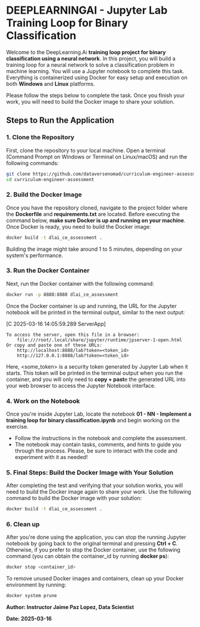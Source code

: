 # DEEPLEARNINGAI - Jupyter Lab Training Loop for Binary Classification

Welcome to the DeepLearning.Ai **training loop project for binary classification using a neural network**. In this project, you will build a training loop for a neural network to solve a classification problem in machine learning. You will use a Jupyter notebook to complete this task. Everything is containerized using Docker for easy setup and execution on both **Windows** and **Linux** platforms.

Please follow the steps below to complete the task. Once you finish your work, you will need to build the Docker image to share your solution.

## Steps to Run the Application

### 1. **Clone the Repository**

First, clone the repository to your local machine. Open a terminal (Command Prompt on Windows or Terminal on Linux/macOS) and run the following commands:

```bash
git clone https://github.com/dataversenomad/curriculum-engineer-assessment.git
cd curriculum-engineer-assessment
```

### 2. **Build the Docker Image**

Once you have the repository cloned, navigate to the project folder where the **Dockerfile** and **requirements.txt** are located. Before executing the command below, **make sure Docker is up and running on your machine**. Once Docker is ready, you need to build the Docker image:

```bash
docker build -t dlai_ce_assessment .
```
Building the image might take around 1 to 5 minutes, depending on your system's performance.

### 3. **Run the Docker Container**

Next, run the Docker container with the following command:

```bash
docker run -p 8888:8888 dlai_ce_assessment
```

Once the Docker container is up and running, the URL for the Jupyter notebook will be printed in the terminal output, similar to the next output:

[C 2025-03-16 14:05:59.289 ServerApp]

    To access the server, open this file in a browser:
        file:///root/.local/share/jupyter/runtime/jpserver-1-open.html
    Or copy and paste one of these URLs:
        http://localhost:8888/lab?token=<token_id>
        http://127.0.0.1:8888/lab?token=<token_id>


Here, <some_token> is a security token generated by Jupyter Lab when it starts. This token will be printed in the terminal output when you run the container, and you will only need to **copy + past**e the generated URL into your web browser to access the Jupyter Notebook interface.

### 4. **Work on the Notebook**

Once you're inside Jupyter Lab, locate the notebook **01 - NN - Implement a training loop for binary classification.ipynb** and begin working on the exercise.

- Follow the instructions in the notebook and complete the assessment.
- The notebook may contain tasks, comments, and hints to guide you through the process. Please, be sure to interact with the code and experiment with it as needed!

### 5. **Final Steps: Build the Docker Image with Your Solution**

After completing the test and verifying that your solution works, you will need to build the Docker image again to share your work. Use the following command to build the Docker image with your solution:

```bash
docker build -t dlai_ce_assessment .
```

### 6. **Clean up**

After you're done using the application, you can stop the running Jupyter notebook by going back to the original terminal and pressing **Ctrl + C**. Otherwise, if you prefer to stop the Docker container, use the following command (you can obtain the container_id by running **docker ps**):

```bash
docker stop <container_id>
```
To remove unused Docker images and containers, clean up your Docker environment by running:

```bash
docker system prune
```



**Author: Instructor Jaime Paz Lopez, Data Scientist**

**Date: 2025-03-16**

